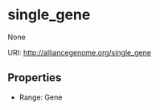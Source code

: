 # single_gene

None

URI: http://alliancegenome.org/single_gene



<!-- no inheritance hierarchy -->


## Properties

 * Range: Gene


